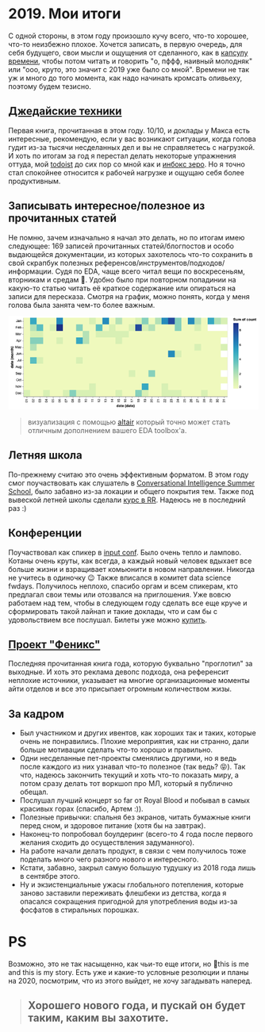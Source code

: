# 2019. Мои итоги

С одной стороны, в этом году произошло кучу всего, что-то хорошее, что-то неизбежно плохое.
Хочется записать, в первую очередь, для себя будущего, свои мысли и ощущения от сделанного, как в [капсулу времени](https://en.wikipedia.org/wiki/Time_capsule), чтобы потом читать и говорить "о, пффф, наивный молодняк" или "ооо, круто, это значит с 2019 уже было со мной". Времени не так уж и много до того момента, как надо начинать кромсать оливьеху, поэтому будем тезисно.

## [Джедайские техники](https://www.mann-ivanov-ferber.ru/books/dzhedajskie-texniki/)

Первая книга, прочитанная в этом году. 10/10, и доклады у Макса есть интересные, рекомендую, если у вас возникают ситуации, когда голова гудит из-за тысячи несделанных дел и вы не справляетесь с нагрузкой. И хоть по итогам за год я перестал делать некоторые упражнения оттуда, мой [todoist](https://todoist.com) до сих пор со мной как и [инбокс зеро](https://whatis.techtarget.com/definition/inbox-zero). Но я точно стал спокойнее относится к рабочей нагрузке и ощущаю себя более продуктивным.

## Записывать интересное/полезное из прочитанных статей

Не помню, зачем изначально я начал это делать, но по итогам имею следующее: 169 записей прочитанных статей/блогпостов и особо выдающейся документации, из которых захотелось что-то сохранить в свой скрапбук полезных референсов/инструментов/подходов/информации. Судя по EDA, чаще всего читал вещи по воскресеньям, вторникам и средам 🤔. Удобно было при повторном попадинии на какую-то статью читать её краткое содержание или опираться на записи для пересказа. Смотря на график, можно понять, когда у меня голова была занята чем-то более важным.

![](/assets/images/posts/2019_summary_articles.png)
> визуализация с помощью [altair](https://altair-viz.github.io/) который точно может стать отличным дополнением вашего EDA toolbox'а.

## Летняя школа

По-прежнему считаю это очень эффективным форматом. В этом году смог поучаствовать как слушатель в [Conversational Intelligence Summer School](http://deephack.me/ciss2), было забавно из-за локации и общего покрытия тем. Также под вывеской летней школы сделали [курс в RR](https://dou.ua/forums/topic/28551/). Надеюсь не в последний раз :)

## Конференции

Поучаствовал как спикер в [input conf](https://inputconf.org/). Было очень тепло и лампово. Котаны очень круты, как всегда, а каждый новый человек вдыхает все больше жизни и взращивает комьюнити в новом направлении. Никогда не учитесь в одиночку 😉
Также вписался в комитет data science fwdays. Получилось неплохо, спасибо оргам и всем спикерам, кто предлагал свои темы или отозвался на приглошения. Уже вовсю работаем над тем, чтобы в следующем году сделать все еще круче и сформировать такой лайнап и такие доклады, что и сам бы с удовольствием все послушал. Билеты уже можно [купить](https://fwdays.com/en/event/data-science-fwdays-2020).

## [Проект "Феникс"](https://www.amazon.com/gp/product/B078Y98RG8/)

Последняя прочитанная книга года, которую буквально "проглотил" за выходные. И хоть это реклама девопс подхода, она референсит неплохие источники, указывает на многие организационные моменты айти отделов и все это присыпает огромным количеством жизы.

## За кадром

- Был участником и других ивентов, как хороших так и таких, которые очень не понравились. Плохие мероприятия, как ни странно, дали больше мотивации сделать что-то хорошо и правильно.
- Одни несделанные пет-проекты сменялись другими, но я ведь после каждого из них узнавал что-то полезное (так ведь? 😝). Так что, надеюсь закончить текущий и хоть что-то показать миру, а потом сразу делать тот воркшоп про МЛ, который я публично обещал.
- Послушал лучший концерт so far от Royal Blood и побывал в самых красивых горах (спасибо, Артем :)).
- Полезные привычки: спальня без экранов, читать бумажные книги перед сном, и здоровое питание (хотя бы на завтрак).
- Наконец-то попробовал боулдеринг (всего-то 4 года после первого желания сходить до осуществления задуманного). 
- На работе начали делать продукт, в связи с чем получилось тоже поделать много чего разного нового и интересного. 
- Кстати, забавно, закрыл самую большую тудушку из 2018 года лишь в сентябре этого. 
- Ну и экзистенциальные ужасы глобального потепления, которые заново заставили переживать флешбеки из детства, когда я опасался сокращения пригодной для употребления воды из-за фосфатов в стиральных порошках.

# PS

Возможно, это не так насыщенно, как чьи-то еще итоги, но 🤷this is me and this is my story. Есть уже и какие-то условные резолюции и планы на 2020, посмотрим, что из этого выйдет, не хочу загадывать наперед.

> ## Хорошего нового года, и пускай он будет таким, каким вы захотите.